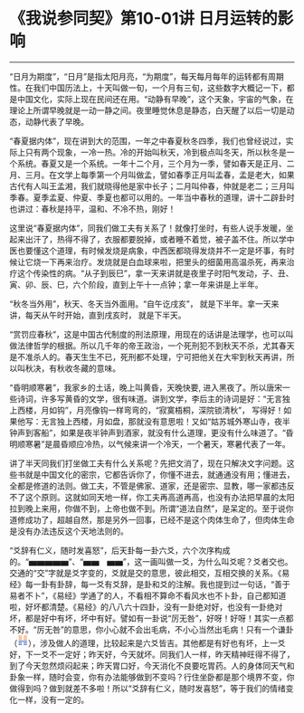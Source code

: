# 《我说参同契》第10-01讲 日月运转的影响

------

“日月为期度”，“日月”是指太阳月亮，“为期度”，每天每月每年的运转都有周期性。在我们中国历法上，十天叫做一旬，一个月有三旬，这些数字大概记一下，都是中国文化，实际上现在民间还在用。“动静有早晚”，这个天象，宇宙的气象，在理论上所谓早晚就是一动一静之间。夜里睡觉休息是静态，白天醒了以后一切是动态，动静代表了早晚。

“春夏据内体”，现在讲到大的范围，一年之中春夏秋冬四季，我们也曾经说过，实际上只有两个现象，一冷一热。冷的开始叫秋天，冷到极点叫冬天，所以秋冬是一个系统。春夏又是一个系统。一年十二个月，三个月为一季，譬如春天是正月、二月、三月。在文学上每季第一个月叫做孟，譬如春季正月叫孟春，孟是老大，如果古代有人叫王孟湘，我们就晓得他是家中长子；二月叫仲春，仲就是老二；三月叫季春。夏季孟夏、仲夏、季夏也都可以用的。一年当中春秋的道理，讲十二辟卦时也讲过：春秋是持平，温和、不冷不热，刚好！

这里说“春夏据内体”，同我们做工夫有关系了！就像打坐时，有些人说手发暖，坐起来出汗了，热得不得了，衣服都要脱掉，或者睡不着觉，被子盖不住。所以学中医也要懂这个道理，有时候发烧是病象，中西医都晓得发烧并不一定是坏事，有时候让它烧一下再来治疗。发烧就是白血球来啦，把里头的细菌用高温杀死，再来治疗这个传染性的病。“从子到辰巳”，拿一天来讲就是夜里子时阳气发动，子、丑、寅、卯、辰、巳，六个阶段，直到上午十一点钟；拿一年来讲是上半年。

“秋冬当外用”，秋天、冬天当外面用。“自午讫戌亥”， 就是下半年。拿一天来讲，每天从午时开始，直到戌亥时， 就是下半天。

“赏罚应春秋”，这是中国古代制度的刑法原理，用现在的话讲是法理学，也可以叫做法律哲学的根据。所以几千年的帝王政治，一个死刑犯不到秋天不杀，尤其春天是不准杀人的。春天生生不已，死刑都不处理，宁可把他关在大牢到秋天再讲，所以叫秋决，有秋收冬藏的意味。

“昏明顺寒暑”，我家乡的土话，晚上叫黄昏，天晚快要, 进入黑夜了。所以唐宋一些诗词，许多写黄昏的文学，很有味道。讲到文学，李后主的诗词是好：“无言独上西楼，月如钩”，月亮像钩一样弯弯的，“寂寞梧桐，深院锁清秋”， 写得好！如果他写：无言独上西楼，月如盘，那就没有意思啦！又如“姑苏城外寒山寺，夜半钟声到客船”，如果是夜半钟声到酒家，就没有什么道理，更没有什么味道了。“昏明顺寒暑”是晨昏顺应冷热，以气候来讲一个冷天，一个暑天，寒暑代表了一年。

讲了半天同我们打坐做工夫有什么关系呢？先把文消了，现在只解决文字问题。这些书就是中国文化的密宗，它都告诉你了，你懂不进去，就通通没有用；懂进去，全都是修道的法则。做工夫，不管是佛家、道家，还是密宗、显教，哪一家都违反不了这个原则。这就如同天地一样，你工夫再高道再高，也没有办法把早晨的太阳拉到晚上来用，你做不到，上帝也做不到。所谓“道法自然”，是呆定的。至于说你道修成功了，超越自然，那是另外一回事，已经不是这个肉体生命了，但肉体生命是没有办法违反这个天地法则的。

“爻辞有仁义，随时发喜怒”，后天卦每一卦六爻，六个次序构成的。“▅▅▅▅▅”、“▅▅　▅▅”，这一画叫做一爻，为什么叫爻呢？爻者交也。交通的“交”字就是爻字变的，爻就是交的意思，彼此相交，互相交换的关系。《易经》每一卦有卦辞，每一爻有爻辞，是卦和爻的注解。我也提到过一句话，“善于易者不卜”，《易经》学通了的人，不看相不算命不看风水也不卜卦，自己都知道啦，好坏都清楚。《易经》的八八六十四卦，没有一卦绝对好，也没有一卦绝对坏，都是好中有坏，坏中有好。譬如有一卦说“厉无咎”，好呀！好呀！其实一点都不好。“厉无咎”的意思，你小心就不会出毛病，不小心当然出毛病！只有一个谦卦（![img](%E6%97%A5%E6%9C%88%E8%BF%90%E8%BD%AC%E7%9A%84%E5%BD%B1%E5%93%8D/gua15.png)），涉及做人的道理，比较起来是六爻皆吉。其他都是有好也有坏，上一爻好，下一爻不一定好；昨天好，今天就坏。同我们人一样，昨天精神旺得不得了，到了今天忽然烦闷起来；昨天胃口好，今天消化不良要吃胃药。人的身体同天气和卦象一样，随时会变，你有办法能够做到不变吗？行住坐卧都是那个境界不变，你做得到吗？做到就差不多啦！所以“爻辞有仁义，随时发喜怒”，等于我们的情绪变化一样，没有一定的。